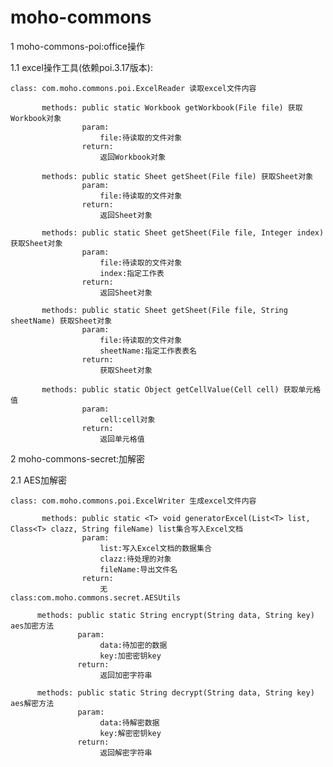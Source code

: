 # moho-commons

1 moho-commons-poi:office操作

1.1 excel操作工具(依赖poi.3.17版本):

    class: com.moho.commons.poi.ExcelReader 读取excel文件内容

           methods: public static Workbook getWorkbook(File file) 获取Workbook对象
                    param:
                        file:待读取的文件对象
                    return:
                        返回Workbook对象

           methods: public static Sheet getSheet(File file) 获取Sheet对象
                    param:
                        file:待读取的文件对象
                    return:
                        返回Sheet对象

           methods: public static Sheet getSheet(File file, Integer index) 获取Sheet对象
                    param:
                        file:待读取的文件对象
                        index:指定工作表
                    return:
                        返回Sheet对象

           methods: public static Sheet getSheet(File file, String sheetName) 获取Sheet对象
                    param:
                        file:待读取的文件对象
                        sheetName:指定工作表表名
                    return:
                        获取Sheet对象

           methods: public static Object getCellValue(Cell cell) 获取单元格值
                    param:
                        cell:cell对象
                    return:
                        返回单元格值

2 moho-commons-secret:加解密

2.1 AES加解密

    
    class: com.moho.commons.poi.ExcelWriter 生成excel文件内容
    
           methods: public static <T> void generatorExcel(List<T> list, Class<T> clazz, String fileName) list集合写入Excel文档
                    param:
                        list:写入Excel文档的数据集合
                        clazz:待处理的对象
                        fileName:导出文件名
                    return:
                        无
    class:com.moho.commons.secret.AESUtils

          methods: public static String encrypt(String data, String key) aes加密方法
                   param:
                        data:待加密的数据
                        key:加密密钥key
                   return:
                        返回加密字符串

          methods: public static String decrypt(String data, String key) aes解密方法
                   param:
                        data:待解密数据
                        key:解密密钥key
                   return:
                        返回解密字符串
